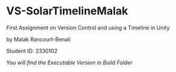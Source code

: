 # VS-SolarTimelineMalak
First Assignment on Version Control and using a Timeline in Unity

by Malak Rancourt-Benali

Student ID: 2330102

*You will find the Executable Version in Build Folder*
